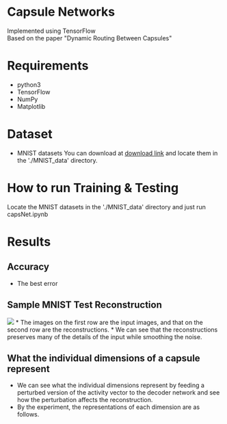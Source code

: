 Capsule Networks
==========================

Implemented using TensorFlow<br>
Based on the paper "Dynamic Routing Between Capsules"

# Requirements
* python3
* TensorFlow
* NumPy
* Matplotlib

# Dataset
* MNIST datasets
You can download at [download link](http://yann.lecun.com/exdb/mnist/)
and locate them in the './MNIST_data' directory.

# How to run Training & Testing
Locate the MNIST datasets in the './MNIST_data' directory and just run capsNet.ipynb

# Results
## Accuracy
* The best error


## Sample MNIST Test Reconstruction
<img src="./images/Fig2_Reconstruction.png">
* The images on the first row are the input images, and that on the second row are the reconstructions.
* We can see that the reconstructions preserves many of the details of the input while smoothing the noise.

## What the individual dimensions of a capsule represent
* We can see what the individual dimensions represent by feeding a perturbed version of the activity vector to the decoder network and see how the perturbation affects the reconstruction.
* By the experiment, the representations of each dimension are as follows.
